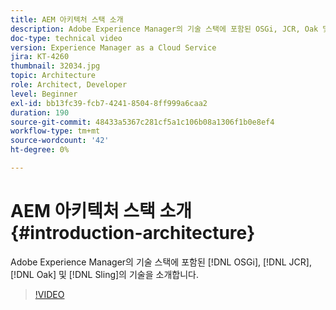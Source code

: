 ```yaml
---
title: AEM 아키텍처 스택 소개
description: Adobe Experience Manager의 기술 스택에 포함된 OSGi, JCR, Oak 및 Sling의 기술을 소개합니다.
doc-type: technical video
version: Experience Manager as a Cloud Service
jira: KT-4260
thumbnail: 32034.jpg
topic: Architecture
role: Architect, Developer
level: Beginner
exl-id: bb13fc39-fcb7-4241-8504-8ff999a6caa2
duration: 190
source-git-commit: 48433a5367c281cf5a1c106b08a1306f1b0e8ef4
workflow-type: tm+mt
source-wordcount: '42'
ht-degree: 0%

---
```


# AEM 아키텍처 스택 소개 {#introduction-architecture}

Adobe Experience Manager의 기술 스택에 포함된 [!DNL OSGi], [!DNL JCR], [!DNL Oak] 및 [!DNL Sling]의 기술을 소개합니다.

>[!VIDEO](https://video.tv.adobe.com/v/37045?quality=12&learn=on&captions=kor)
